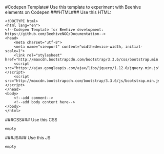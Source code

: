 #Codepen Template#
Use this template to experiment with Beehive elements on Codepen
###HTML###
Use this HTML:
```
<!DOCTYPE html>
<html lang="en">
<!--Codepen Template for Beehive development: https://github.com/BeehiveNGO/Documentation-->
<head>
    <meta charset="utf-8">
    <meta name="viewport" content="width=device-width, initial-scale=1">
    <link rel="stylesheet" href="http://maxcdn.bootstrapcdn.com/bootstrap/3.3.6/css/bootstrap.min.css">
    <script src="https://ajax.googleapis.com/ajax/libs/jquery/1.12.0/jquery.min.js"></script>
    <script src="http://maxcdn.bootstrapcdn.com/bootstrap/3.3.6/js/bootstrap.min.js"></script>
</head>
<body>
    <!--add comment-->
    <!--add body content here-->
</body>
</html>
```
###CSS###
Use this CSS
```
empty
```
###JS###
Use this JS
```
empty
```
